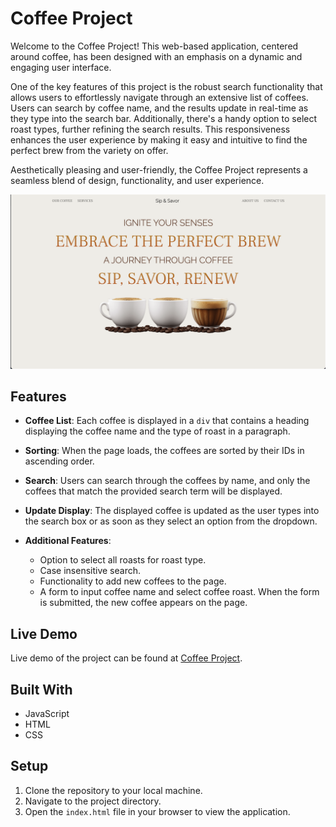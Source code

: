 # Coffee Project

Welcome to the Coffee Project! This web-based application, centered around coffee, has been designed with an emphasis on a dynamic and engaging user interface.

One of the key features of this project is the robust search functionality that allows users to effortlessly navigate through an extensive list of coffees. Users can search by coffee name, and the results update in real-time as they type into the search bar. Additionally, there's a handy option to select roast types, further refining the search results. This responsiveness enhances the user experience by making it easy and intuitive to find the perfect brew from the variety on offer.

Aesthetically pleasing and user-friendly, the Coffee Project represents a seamless blend of design, functionality, and user experience.

![Screenshot of the application](img/coffee-project-screenshot.png) <!-- You can add a screenshot of the application -->

## Features

- **Coffee List**: Each coffee is displayed in a `div` that contains a heading displaying the coffee name and the type of roast in a paragraph.

- **Sorting**: When the page loads, the coffees are sorted by their IDs in ascending order.

- **Search**: Users can search through the coffees by name, and only the coffees that match the provided search term will be displayed.

- **Update Display**: The displayed coffee is updated as the user types into the search box or as soon as they select an option from the dropdown.

- **Additional Features**:
    - Option to select all roasts for roast type.
    - Case insensitive search.
    - Functionality to add new coffees to the page.
    - A form to input coffee name and select coffee roast. When the form is submitted, the new coffee appears on the page.

## Live Demo

Live demo of the project can be found at [Coffee Project](https://coffee-project-alpha.vercel.app/).

## Built With

- JavaScript
- HTML
- CSS

## Setup

1. Clone the repository to your local machine.
2. Navigate to the project directory.
3. Open the `index.html` file in your browser to view the application.

